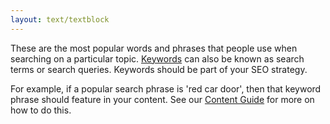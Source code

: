 ```yaml
---
layout: text/textblock
---
```

These are the most popular words and phrases that people use when searching on a particular topic. [Keywords](/content-strategy/search-engine-optimisation/on-page-seo/#keywords) can also be known as search terms or search queries. Keywords should be part of your SEO strategy.

For example, if a popular search phrase is 'red car door', then that keyword phrase should feature in your content. See our [Content Guide](https://guides.service.gov.au/content-guide/search-engines/#keywords) for more on how to do this.